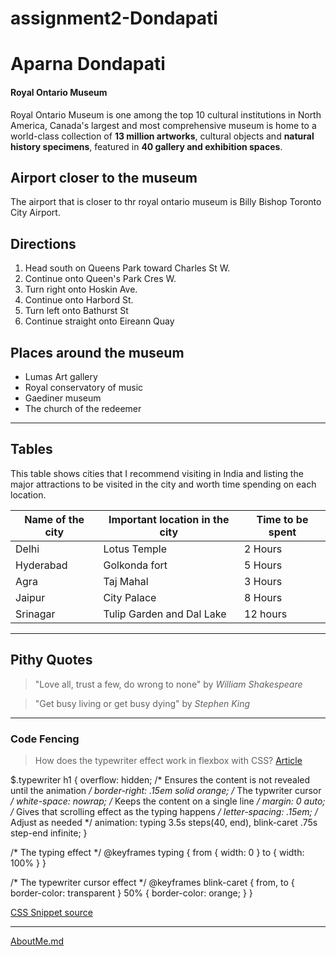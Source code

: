# assignment2-Dondapati
# Aparna Dondapati
#### Royal Ontario Museum

Royal Ontario Museum is one among the top 10 cultural institutions in North America, Canada's largest and most comprehensive museum is home to a world-class collection of **13 million artworks**, cultural objects and **natural history specimens**, featured in **40 gallery and exhibition spaces**.

## Airport closer to the museum
The airport that is closer to thr royal ontario museum is Billy Bishop Toronto City Airport.

## Directions
1. Head south on Queens Park toward Charles St W.
2. Continue onto Queen's Park Cres W.
3. Turn right onto Hoskin Ave.
4. Continue onto Harbord St.
5. Turn left onto Bathurst St
6. Continue straight onto Eireann Quay

## Places around the museum
* Lumas Art gallery
* Royal conservatory of music
* Gaediner museum
* The church of the redeemer
------------------------------

## Tables
This table shows cities that I recommend visiting in India and listing the major attractions to be visited in the city and worth time spending on each location.

|Name of the city| Important location in the city| Time  to be spent|
|----------------|-------------------------------|------------------|
|Delhi           |Lotus Temple                   | 2 Hours          |
|Hyderabad       |Golkonda fort                  | 5 Hours          |
|Agra            |Taj Mahal                      | 3 Hours          |
|Jaipur          |City Palace                    | 8 Hours          |
|Srinagar        |Tulip Garden and Dal Lake      | 12 hours         |

-------------------------------------------

## Pithy Quotes
>"Love all, trust a few, do wrong to none" by *William Shakespeare*

>"Get busy living or get busy dying" by *Stephen King*
-----------------------------------------

### Code Fencing
>How does the typewriter effect work in flexbox with CSS?
[Article](https://css-tricks.com/typewriter-animation-that-handles-anything-you-throw-at-it/)

$.typewriter h1 {
  overflow: hidden; /* Ensures the content is not revealed until the animation */
  border-right: .15em solid orange; /* The typwriter cursor */
  white-space: nowrap; /* Keeps the content on a single line */
  margin: 0 auto; /* Gives that scrolling effect as the typing happens */
  letter-spacing: .15em; /* Adjust as needed */
  animation: 
    typing 3.5s steps(40, end),
    blink-caret .75s step-end infinite;
}

/* The typing effect */
@keyframes typing {
  from { width: 0 }
  to { width: 100% }
}

/* The typewriter cursor effect */
@keyframes blink-caret {
  from, to { border-color: transparent }
  50% { border-color: orange; }
}




[CSS Snippet source](https://css-tricks.com/snippets/css/typewriter-effect/)

----------------------------------------







[AboutMe.md](C:\Users\S555671\Desktop\webapps-repos\firstrepo\AboutMe.md)

